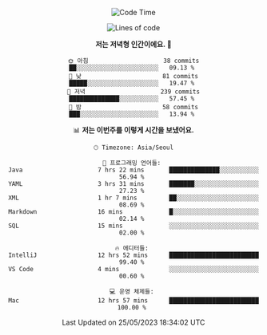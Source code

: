 <div align='center'>

<!--START_SECTION:waka-->
![Code Time](http://img.shields.io/badge/Code%20Time-26%20hrs%2022%20mins-blue)

![Lines of code](https://img.shields.io/badge/%EC%A0%80%EB%8A%94%20%EC%97%AC%ED%83%9C%EA%B9%8C%EC%A7%80%20-178.6%20thousand%20%EC%A4%84%EC%9D%98%20%EC%BD%94%EB%93%9C%EB%A5%BC%20%EC%9E%91%EC%84%B1%ED%96%88%EC%96%B4%EC%9A%94.-blue)

**저는 저녁형 인간이에요. 🦉** 

```text
🌞 아침                     38 commits          ██░░░░░░░░░░░░░░░░░░░░░░░   09.13 % 
🌆 낮　                     81 commits          █████░░░░░░░░░░░░░░░░░░░░   19.47 % 
🌃 저녁                     239 commits         ██████████████░░░░░░░░░░░   57.45 % 
🌙 밤　                     58 commits          ███░░░░░░░░░░░░░░░░░░░░░░   13.94 % 
```


📊 **저는 이번주를 이렇게 시간을 보냈어요.** 

```text
🕑︎ Timezone: Asia/Seoul

💬 프로그래밍 언어들: 
Java                     7 hrs 22 mins       ██████████████░░░░░░░░░░░   56.94 % 
YAML                     3 hrs 31 mins       ███████░░░░░░░░░░░░░░░░░░   27.23 % 
XML                      1 hr 7 mins         ██░░░░░░░░░░░░░░░░░░░░░░░   08.69 % 
Markdown                 16 mins             █░░░░░░░░░░░░░░░░░░░░░░░░   02.14 % 
SQL                      15 mins             ░░░░░░░░░░░░░░░░░░░░░░░░░   02.00 % 

🔥 에디터들: 
IntelliJ                 12 hrs 52 mins      █████████████████████████   99.40 % 
VS Code                  4 mins              ░░░░░░░░░░░░░░░░░░░░░░░░░   00.60 % 

💻 운영 체제들: 
Mac                      12 hrs 57 mins      █████████████████████████   100.00 % 
```


 Last Updated on 25/05/2023 18:34:02 UTC
<!--END_SECTION:waka-->
</div>
